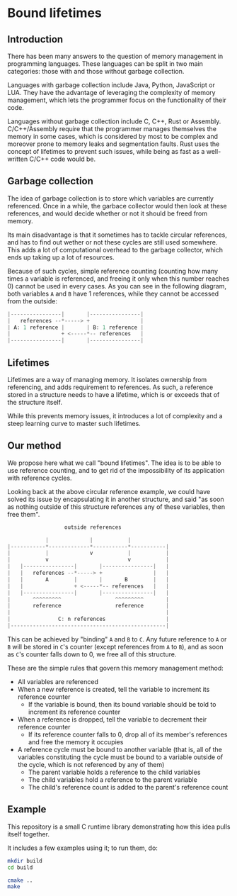 # Bound lifetimes

## Introduction

There has been many answers to the question of memory management in programming languages.
These languages can be split in two main categories: those with and those without garbage collection.

Languages with garbage collection include Java, Python, JavaScript or LUA.
They have the advantage of leveraging the complexity of memory management, which lets the programmer focus on the functionality of their code.

Languages without garbage collection include C, C++, Rust or Assembly.
C/C++/Assembly require that the programmer manages themselves the memory in some cases, which is considered by most to be complex and moreover prone to memory leaks and segmentation faults.
Rust uses the concept of lifetimes to prevent such issues, while being as fast as a well-written C/C++ code would be.

## Garbage collection

The idea of garbage collection is to store which variables are currently referenced.
Once in a while, the garbace collector would then look at these references, and would decide whether or not it should be freed from memory.

Its main disadvantage is that it sometimes has to tackle circular references, and has to find out wether or not these cycles are still used somewhere.
This adds a lot of computational overhead to the garbage collector, which ends up taking up a lot of resources.

Because of such cycles, simple reference counting (counting how many times a variable is referenced, and freeing it only when this number reaches 0) cannot be used in every cases.
As you can see in the following diagram, both variables `A` and `B` have 1 references, while they cannot be accessed from the outside:

```js
|----------------|       |----------------|
|   references --*-----> +                |
| A: 1 reference |       | B: 1 reference |
|                + <-----*-- references   |
|----------------|       |----------------|
```

## Lifetimes

Lifetimes are a way of managing memory. It isolates ownership from referencing, and adds requirement to references.
As such, a reference stored in a structure needs to have a lifetime, which is or exceeds that of the structure itself.

While this prevents memory issues, it introduces a lot of complexity and a steep learning curve to master such lifetimes.

## Our method

We propose here what we call "bound lifetimes". The idea is to be able to use reference counting, and to get rid of the impossibility of its application with reference cycles.

Looking back at the above circular reference example, we could have solved its issue by encapsulating it in another structure, and said "as soon as nothing outside of this structure references any of these variables, then free them".

```js
                  outside references

            |             |           |
|-----------*-------------*-----------*-----------|
|           |             v           |           |
|           v                         v           |
|   |----------------|       |----------------|   |
|   |   references --*-----> +                |   |
|   |       A        |       |       B        |   |
|   |                + <-----*-- references   |   |
|   |----------------|       |----------------|   |
|       ^^^^^^^^^                 ^^^^^^^^^       |
|       reference                 reference       |
|                                                 |
|               C: n references                   |
|-------------------------------------------------|
```

This can be achieved by "binding" `A` and `B` to `C`.
Any future reference to `A` or `B` will be stored in `C`'s counter (except references from `A` to `B`), and as soon as `C`'s counter falls down to 0, we free all of this structure.

These are the simple rules that govern this memory management method:

* All variables are referenced
* When a new reference is created, tell the variable to increment its reference counter
  * If the variable is bound, then its bound variable should be told to increment its reference counter
* When a reference is dropped, tell the variable to decrement their reference counter
  * If its reference counter falls to 0, drop all of its member's references and free the memory it occupies
* A reference cycle must be bound to another variable (that is, all of the variables constituting the cycle must be bound to a variable outside of the cycle, which is not referenced by any of them)
  * The parent variable holds a reference to the child variables
  * The child variables hold a reference to the parent variable
  * The child's reference count is added to the parent's reference count

## Example

This repository is a small C runtime library demonstrating how this idea pulls itself together.

It includes a few examples using it; to run them, do:

```sh
mkdir build
cd build

cmake ..
make
```
